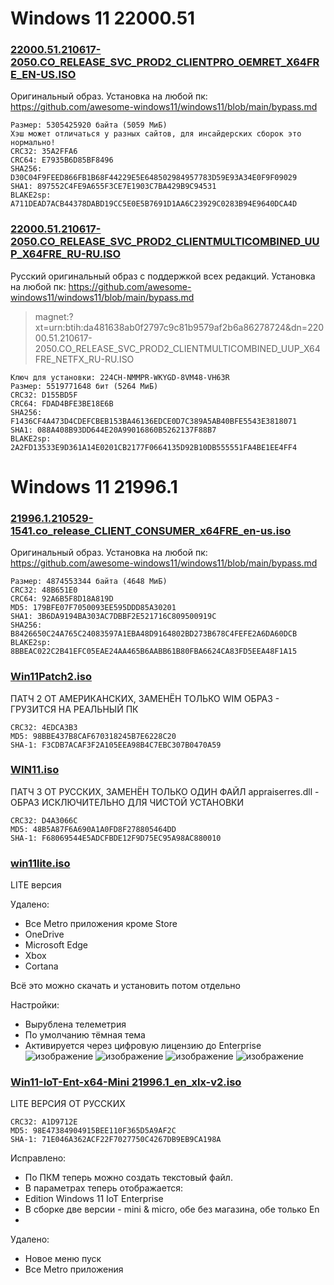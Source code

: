 # Windows 11 22000.51
### [22000.51.210617-2050.CO_RELEASE_SVC_PROD2_CLIENTPRO_OEMRET_X64FRE_EN-US.ISO](https://drive.google.com/drive/folders/19bR7Ayz6XJyeJ86y-Xs_OeSXrcv_Pcoo?usp=sharing)
Оригинальный образ. Установка на любой пк: https://github.com/awesome-windows11/windows11/blob/main/bypass.md
```
Размер: 5305425920 байта (5059 МиБ)
Хэш может отличаться у разных сайтов, для инсайдерских сборок это нормально!
CRC32: 35A2FFA6
CRC64: E7935B6D85BF8496
SHA256: D30C04F9FEED866FB1B68F44229E5E648502984957783D59E93A34E0F9F09029
SHA1: 897552C4FE9A655F3CE7E1903C7BA429B9C94531
BLAKE2sp: A711DEAD7ACB44378DABD19CC5E0E5B7691D1AA6C23929C0283B94E9640DCA4D
```
### [22000.51.210617-2050.CO_RELEASE_SVC_PROD2_CLIENTMULTICOMBINED_UUP_X64FRE_RU-RU.ISO](https://disk.yandex.ru/d/prxuwLYoHVCvbQ)
Русский оригинальный образ с поддержкой всех редакций. Установка на любой пк: https://github.com/awesome-windows11/windows11/blob/main/bypass.md

> magnet:?xt=urn:btih:da481638ab0f2797c9c81b9579af2b6a86278724&dn=22000.51.210617-2050.CO_RELEASE_SVC_PROD2_CLIENTMULTICOMBINED_UUP_X64FRE_NETFX_RU-RU.ISO

```
Ключ для установки: 224CH-NMMPR-WKYGD-8VM48-VH63R
Размер: 5519771648 бит (5264 МиБ) 
CRC32: D155BD5F 
CRC64: FDAD4BFE3BE18E6B 
SHA256: F1436CF4A473D4CDEFCBEB153BA46136EDCE0D7C389A5AB40BFE5543E3818071 
SHA1: 088A408B93DD644E20A99016860B5262137F88B7 
BLAKE2sp: 2A2FD13533E9D361A14E0201CB2177F0664135D92B10DB555551FA4BE1EE4FF4 
```
# Windows 11 21996.1
### [21996.1.210529-1541.co_release_CLIENT_CONSUMER_x64FRE_en-us.iso](https://yandex.ru/search/?text=3B6DA9194BA303AC7DBBF2E521716C809500919C&lr=213)
Оригинальный образ. Установка на любой пк: https://github.com/awesome-windows11/windows11/blob/main/bypass.md
<br>
```
Размер: 4874553344 байта (4648 МиБ)
CRC32: 48B651E0
CRC64: 92A6B5F8D18A819D
MD5: 179BFE07F7050093EE595DDD85A30201
SHA1: 3B6DA9194BA303AC7DBBF2E521716C809500919C
SHA256: B8426650C24A765C24083597A1EBA48D9164802BD273B678C4FEFE2A6DA60DCB
BLAKE2sp: 8BBEAC022C2B41EFC05EAE24AA465B6AABB61B80FBA6624CA83FD5EEA48F1A15
```
### [Win11Patch2.iso](https://drive.google.com/file/d/1n8b4SR2pmLSm5Ppqe51U7SOVkrYLvmoS/view)
ПАТЧ 2 ОТ АМЕРИКАНСКИХ, ЗАМЕНЁН ТОЛЬКО WIM ОБРАЗ  - ГРУЗИТСЯ НА РЕАЛЬНЫЙ ПК
```
CRC32: 4EDCA3B3
MD5: 98BBE437B8CAF670318245B7E6228C20
SHA-1: F3CDB7ACAF3F2A105EEA98B4C7EBC307B0470A59
```
### [WIN11.iso](https://drive.google.com/file/d/135NL5hZD-5DTWDXTCgBkcxE-U6MWyLnr/view)
ПАТЧ 3 ОТ РУССКИХ, ЗАМЕНЁН ТОЛЬКО ОДИН ФАЙЛ appraiserres.dll - ОБРАЗ ИСКЛЮЧИТЕЛЬНО ДЛЯ ЧИСТОЙ УСТАНОВКИ
```
CRC32: D4A3066C
MD5: 48B5A87F6A690A1A0FD8F278805464DD
SHA-1: F68069544E5ADCFBDE12F9D75EC95A98AC880010
```
### [win11lite.iso](https://disk.yandex.ru/d/k1oLGE9wvvSvsg)
LITE версия


Удалено:

- Все Metro приложения кроме Store
- OneDrive
- Microsoft Edge
- Xbox
- Cortana

Всё это можно скачать и установить потом отдельно

Настройки:

- Вырублена телеметрия
- По умолчанию тёмная тема
- Активируется через цифровую лицензию до Enterprise
![изображение](https://user-images.githubusercontent.com/86190960/122674741-285c9380-d1df-11eb-8004-3998ec9e7631.png)
![изображение](https://user-images.githubusercontent.com/86190960/122674747-2f83a180-d1df-11eb-99f5-44cdd86b823d.png)
![изображение](https://user-images.githubusercontent.com/86190960/122674756-3d392700-d1df-11eb-9943-6649d0c15b82.png)
![изображение](https://user-images.githubusercontent.com/86190960/122674766-44f8cb80-d1df-11eb-8127-bf53f70ea34b.png)
 

### [Win11-IoT-Ent-x64-Mini 21996.1_en_xlx-v2.iso](https://disk.yandex.ru/d/jGImk2A0VZMJkg)
LITE ВЕРСИЯ ОТ РУССКИХ
```
CRC32: A1D9712E
MD5: 98E47384904915BEE110F365D5A9AF2C
SHA-1: 71E046A362ACF22F7027750C4267DB9EB9CA198A
```

Исправлено:
- По ПКМ теперь можно создать текстовый файл.
- В параметрах теперь отображается:
- Edition Windows 11 IoT Enterprise
- В сборке две версии - mini & micro, обе без магазина, обе только En
- 
Удалено:
- Новое меню пуск
- Все Metro приложения
